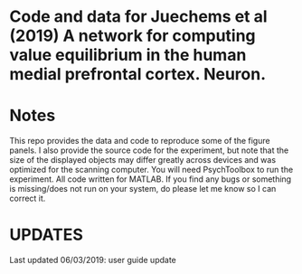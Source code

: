 # Code and data for Juechems et al (2019) A network for computing value equilibrium in the human medial prefrontal cortex. Neuron.

# Notes
This repo provides the data and code to reproduce some of the figure panels. I also provide the source code for the experiment, but note that the size of the displayed objects may differ greatly across devices and was optimized for the scanning computer. You will need PsychToolbox to run the experiment. All code written for MATLAB. 
If you find any bugs or something is missing/does not run on your system, do please let me know so I can correct it.


# UPDATES
Last updated 06/03/2019: user guide update  
